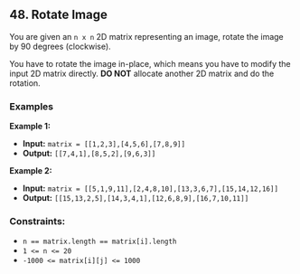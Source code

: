 ## 48. Rotate Image

You are given an `n x n` 2D matrix representing an image, rotate the image by 90 degrees (clockwise).

You have to rotate the image in-place, which means you have to modify the input 2D matrix directly. **DO NOT** allocate another 2D matrix and do the rotation.

### Examples

**Example 1:**

- **Input:** `matrix = [[1,2,3],[4,5,6],[7,8,9]]`
- **Output:** `[[7,4,1],[8,5,2],[9,6,3]]`

**Example 2:**

- **Input:** `matrix = [[5,1,9,11],[2,4,8,10],[13,3,6,7],[15,14,12,16]]`
- **Output:** `[[15,13,2,5],[14,3,4,1],[12,6,8,9],[16,7,10,11]]`

### Constraints:

- `n == matrix.length == matrix[i].length`
- `1 <= n <= 20`
- `-1000 <= matrix[i][j] <= 1000`
